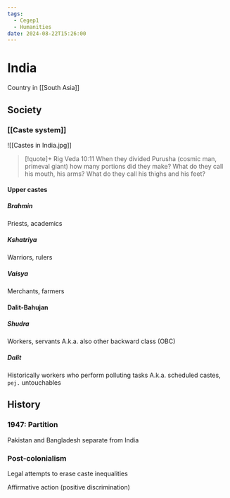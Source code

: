 ```yaml
---
tags:
  - Cegep1
  - Humanities
date: 2024-08-22T15:26:00
---
```


# India

Country in [[South Asia]]

## Society

### [[Caste system]]

![[Castes in India.jpg]]

> [!quote]+ Rig Veda 10:11
> When they divided Purusha (cosmic man, primeval giant) how many portions did they make? What do they call his mouth, his arms? What do they call his thighs and his feet?

#### Upper castes

##### Brahmin

Priests, academics

##### Kshatriya

Warriors, rulers

##### Vaisya

Merchants, farmers

#### Dalit-Bahujan

##### Shudra

Workers, servants
A.k.a. also other backward class (OBC)

##### Dalit

Historically workers who perform polluting tasks
A.k.a. scheduled castes, `pej.` untouchables

## History

### 1947: Partition

Pakistan and Bangladesh separate from India

### Post-colonialism

Legal attempts to erase caste inequalities

Affirmative action (positive discrimination)